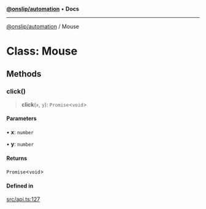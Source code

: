 [**@onslip/automation**](../README.md) • **Docs**

***

[@onslip/automation](../README.md) / Mouse

# Class: Mouse

## Methods

### click()

> **click**(`x`, `y`): `Promise`\<`void`\>

#### Parameters

• **x**: `number`

• **y**: `number`

#### Returns

`Promise`\<`void`\>

#### Defined in

[src/api.ts:127](https://github.com/Onslip/automation/blob/46ae3f7777169fc144f11183d062aad108b665a5/src/api.ts#L127)
